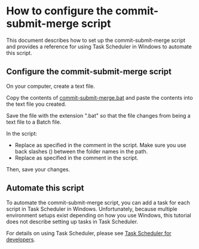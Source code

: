 # How to configure the commit-submit-merge script

This document describes how to set up the commit-submit-merge script and provides a reference for using Task Scheduler in Windows to automate this script.

## Configure the commit-submit-merge script

On your computer, create a text file. 

Copy the contents of [commit-submit-merge.bat](https://github.com/josh-wong/commit-submit-merge-script/blob/main/commit-submit-merge.bat) and paste the contents into the text file you created. 

Save the file with the extension ".bat" so that the file changes from being a text file to a Batch file.

In the script:

- Replace **<INSERT FULL FOLDER PATH>** as specified in the comment in the script. Make sure you use back slashes (\) between the folder names in the path.
- Replace **<ADD COMMIT MESSAGE>** as specified in the comment in the script.

Then, save your changes.

## Automate this script

To automate the commit-submit-merge script, you can add a task for each script in Task Scheduler in Windows. Unfortunately, because multiple environment setups exist depending on how you use Windows, this tutorial does not describe setting up tasks in Task Scheduler.

For details on using Task Scheduler, please see [Task Scheduler for developers](https://docs.microsoft.com/en-us/windows/win32/taskschd/task-scheduler-start-page).
